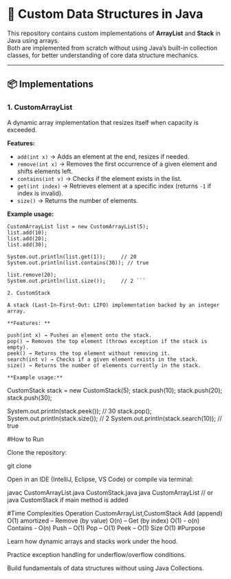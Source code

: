 # 🚀 Custom Data Structures in Java

This repository contains custom implementations of **ArrayList** and **Stack** in Java using arrays.  
Both are implemented from scratch without using Java’s built-in collection classes, for better understanding of core data structure mechanics.

---

## 📦 Implementations

### 1. CustomArrayList
A dynamic array implementation that resizes itself when capacity is exceeded.  

**Features:**
- `add(int x)` → Adds an element at the end, resizes if needed.  
- `remove(int x)` → Removes the first occurrence of a given element and shifts elements left.  
- `contains(int v)` → Checks if the element exists in the list.  
- `get(int index)` → Retrieves element at a specific index (returns `-1` if index is invalid).  
- `size()` → Returns the number of elements.  

**Example usage:**

```
CustomArrayList list = new CustomArrayList(5);
list.add(10);
list.add(20);
list.add(30);

System.out.println(list.get(1));     // 20
System.out.println(list.contains(30)); // true

list.remove(20);
System.out.println(list.size());     // 2 ``` 

2. CustomStack

A stack (Last-In-First-Out: LIFO) implementation backed by an integer array.

**Features: **

push(int x) → Pushes an element onto the stack.
pop() → Removes the top element (throws exception if the stack is empty).
peek() → Returns the top element without removing it.
search(int v) → Checks if a given element exists in the stack.
size() → Returns the number of elements currently in the stack.

**Example usage:**
```
CustomStack stack = new CustomStack(5);
stack.push(10);
stack.push(20);
stack.push(30);

System.out.println(stack.peek());   // 30
stack.pop();
System.out.println(stack.size());   // 2
System.out.println(stack.search(10)); // true


#How to Run

Clone the repository:

git clone <your-repo-link>


Open in an IDE (IntelliJ, Eclipse, VS Code) or compile via terminal:

javac CustomArrayList.java CustomStack.java
java CustomArrayList   // or java CustomStack if main method is added

#Time Complexities
Operation	CustomArrayList,CustomStack
Add (append)	O(1) amortized	–
Remove (by value)	O(n)	–
Get (by index)	O(1) - o(n)
Contains - O(n)
Push	–	O(1)
Pop	–	O(1)
Peek	–	O(1)
Size	O(1)
#Purpose

Learn how dynamic arrays and stacks work under the hood.

Practice exception handling for underflow/overflow conditions.

Build fundamentals of data structures without using Java Collections.

